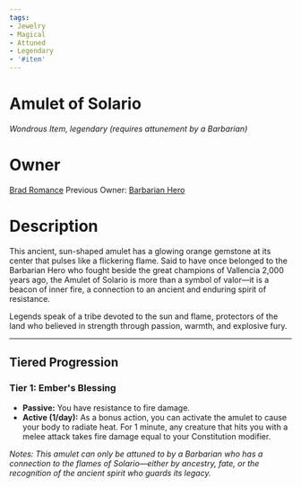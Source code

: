```yaml
---
tags:
- Jewelry
- Magical
- Attuned
- Legendary
- '#item'
---
```


# Amulet of Solario

*Wondrous Item, legendary (requires attunement by a Barbarian)*

# Owner

[Brad Romance](Brad%20Romance)
Previous Owner: [Barbarian Hero](npcs/vallencia-npcs/vallencias-legendary-heroes/legendary-barbarian-hero.md)

# Description

This ancient, sun-shaped amulet has a glowing orange gemstone at its center that pulses like a flickering flame. Said to have once belonged to the Barbarian Hero who fought beside the great champions of Vallencia 2,000 years ago, the Amulet of Solario is more than a symbol of valor—it is a beacon of inner fire, a connection to an ancient and enduring spirit of resistance.

Legends speak of a tribe devoted to the sun and flame, protectors of the land who believed in strength through passion, warmth, and explosive fury.

---

## Tiered Progression

### Tier 1: Ember's Blessing

* **Passive:** You have resistance to fire damage.
* **Active (1/day):** As a bonus action, you can activate the amulet to cause your body to radiate heat. For 1 minute, any creature that hits you with a melee attack takes fire damage equal to your Constitution modifier.

*Notes: This amulet can only be attuned to by a Barbarian who has a connection to the flames of Solario—either by ancestry, fate, or the recognition of the ancient spirit who guards its legacy.*
